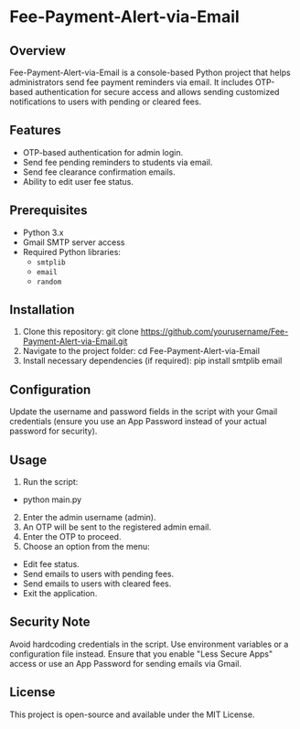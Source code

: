 # Fee-Payment-Alert-via-Email

## Overview
Fee-Payment-Alert-via-Email is a console-based Python project that helps administrators send fee payment reminders via email. It includes OTP-based authentication for secure access and allows sending customized notifications to users with pending or cleared fees.

## Features
- OTP-based authentication for admin login.
- Send fee pending reminders to students via email.
- Send fee clearance confirmation emails.
- Ability to edit user fee status.

## Prerequisites
- Python 3.x
- Gmail SMTP server access
- Required Python libraries:
  - `smtplib`
  - `email`
  - `random`

## Installation
1. Clone this repository:
   git clone https://github.com/yourusername/Fee-Payment-Alert-via-Email.git
2. Navigate to the project folder:
   cd Fee-Payment-Alert-via-Email
4. Install necessary dependencies (if required):
   pip install smtplib email

## Configuration
Update the username and password fields in the script with your Gmail credentials (ensure you use an App Password instead of your actual password for security).

## Usage
1. Run the script:
  -  python main.py
2. Enter the admin username (admin).
3. An OTP will be sent to the registered admin email.
4. Enter the OTP to proceed.
5. Choose an option from the menu:
  -  Edit fee status.
  -  Send emails to users with pending fees.
  -  Send emails to users with cleared fees.
  -  Exit the application.

## Security Note
Avoid hardcoding credentials in the script. Use environment variables or a configuration file instead.
Ensure that you enable "Less Secure Apps" access or use an App Password for sending emails via Gmail.

## License
This project is open-source and available under the MIT License.

